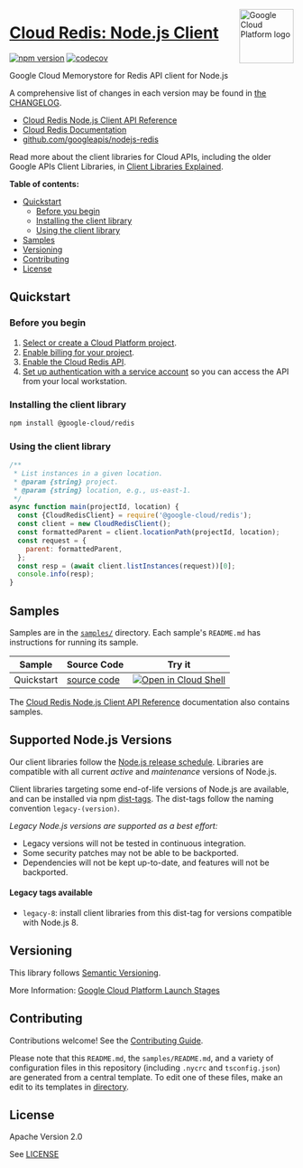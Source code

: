 [//]: # "This README.md file is auto-generated, all changes to this file will be lost."
[//]: # "To regenerate it, use `python -m synthtool`."
<img src="https://avatars2.githubusercontent.com/u/2810941?v=3&s=96" alt="Google Cloud Platform logo" title="Google Cloud Platform" align="right" height="96" width="96"/>

# [Cloud Redis: Node.js Client](https://github.com/googleapis/nodejs-redis)


[![npm version](https://img.shields.io/npm/v/@google-cloud/redis.svg)](https://www.npmjs.org/package/@google-cloud/redis)
[![codecov](https://img.shields.io/codecov/c/github/googleapis/nodejs-redis/main.svg?style=flat)](https://codecov.io/gh/googleapis/nodejs-redis)




Google Cloud Memorystore for Redis API client for Node.js


A comprehensive list of changes in each version may be found in
[the CHANGELOG](https://github.com/googleapis/nodejs-redis/blob/main/CHANGELOG.md).

* [Cloud Redis Node.js Client API Reference][client-docs]
* [Cloud Redis Documentation][product-docs]
* [github.com/googleapis/nodejs-redis](https://github.com/googleapis/nodejs-redis)

Read more about the client libraries for Cloud APIs, including the older
Google APIs Client Libraries, in [Client Libraries Explained][explained].

[explained]: https://cloud.google.com/apis/docs/client-libraries-explained

**Table of contents:**


* [Quickstart](#quickstart)
  * [Before you begin](#before-you-begin)
  * [Installing the client library](#installing-the-client-library)
  * [Using the client library](#using-the-client-library)
* [Samples](#samples)
* [Versioning](#versioning)
* [Contributing](#contributing)
* [License](#license)

## Quickstart

### Before you begin

1.  [Select or create a Cloud Platform project][projects].
1.  [Enable billing for your project][billing].
1.  [Enable the Cloud Redis API][enable_api].
1.  [Set up authentication with a service account][auth] so you can access the
    API from your local workstation.

### Installing the client library

```bash
npm install @google-cloud/redis
```


### Using the client library

```javascript
/**
 * List instances in a given location.
 * @param {string} project.
 * @param {string} location, e.g., us-east-1.
 */
async function main(projectId, location) {
  const {CloudRedisClient} = require('@google-cloud/redis');
  const client = new CloudRedisClient();
  const formattedParent = client.locationPath(projectId, location);
  const request = {
    parent: formattedParent,
  };
  const resp = (await client.listInstances(request))[0];
  console.info(resp);
}

```



## Samples

Samples are in the [`samples/`](https://github.com/googleapis/nodejs-redis/tree/main/samples) directory. Each sample's `README.md` has instructions for running its sample.

| Sample                      | Source Code                       | Try it |
| --------------------------- | --------------------------------- | ------ |
| Quickstart | [source code](https://github.com/googleapis/nodejs-redis/blob/main/samples/quickstart.js) | [![Open in Cloud Shell][shell_img]](https://console.cloud.google.com/cloudshell/open?git_repo=https://github.com/googleapis/nodejs-redis&page=editor&open_in_editor=samples/quickstart.js,samples/README.md) |



The [Cloud Redis Node.js Client API Reference][client-docs] documentation
also contains samples.

## Supported Node.js Versions

Our client libraries follow the [Node.js release schedule](https://nodejs.org/en/about/releases/).
Libraries are compatible with all current _active_ and _maintenance_ versions of
Node.js.

Client libraries targeting some end-of-life versions of Node.js are available, and
can be installed via npm [dist-tags](https://docs.npmjs.com/cli/dist-tag).
The dist-tags follow the naming convention `legacy-(version)`.

_Legacy Node.js versions are supported as a best effort:_

* Legacy versions will not be tested in continuous integration.
* Some security patches may not be able to be backported.
* Dependencies will not be kept up-to-date, and features will not be backported.

#### Legacy tags available

* `legacy-8`: install client libraries from this dist-tag for versions
  compatible with Node.js 8.

## Versioning

This library follows [Semantic Versioning](http://semver.org/).








More Information: [Google Cloud Platform Launch Stages][launch_stages]

[launch_stages]: https://cloud.google.com/terms/launch-stages

## Contributing

Contributions welcome! See the [Contributing Guide](https://github.com/googleapis/nodejs-redis/blob/main/CONTRIBUTING.md).

Please note that this `README.md`, the `samples/README.md`,
and a variety of configuration files in this repository (including `.nycrc` and `tsconfig.json`)
are generated from a central template. To edit one of these files, make an edit
to its templates in
[directory](https://github.com/googleapis/synthtool).

## License

Apache Version 2.0

See [LICENSE](https://github.com/googleapis/nodejs-redis/blob/main/LICENSE)

[client-docs]: https://cloud.google.com/nodejs/docs/reference/redis/latest
[product-docs]: https://cloud.google.com/memorystore/docs/redis/
[shell_img]: https://gstatic.com/cloudssh/images/open-btn.png
[projects]: https://console.cloud.google.com/project
[billing]: https://support.google.com/cloud/answer/6293499#enable-billing
[enable_api]: https://console.cloud.google.com/flows/enableapi?apiid=redis.googleapis.com
[auth]: https://cloud.google.com/docs/authentication/getting-started
